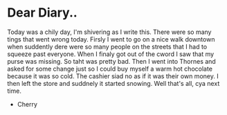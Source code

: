# Dear Diary..

Today was a chily day, I'm shivering as I write this. There were so many tings that went wrong today.
Firsly I went to go on a nice walk downtown when suddently dere were so many people on the streets that I had to
squeeze past everyone. When I finaly got out of the cword I saw that my purse was missing. So taht was pretty bad. Then
I went into Thornes and asked for some change just so I could buy myself a warm hot chocolate because it was so cold. The cashier siad no as if it was their own money. I then left the store and suddnely it started snowing. Well that's all, cya next time.

- Cherry
